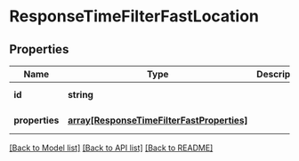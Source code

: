# ResponseTimeFilterFastLocation

## Properties
Name | Type | Description | Notes
------------ | ------------- | ------------- | -------------
**id** | **string** |  | [default to null]
**properties** | [**array[ResponseTimeFilterFastProperties]**](ResponseTimeFilterFastProperties.md) |  | [default to null]

[[Back to Model list]](../README.md#documentation-for-models) [[Back to API list]](../README.md#documentation-for-api-endpoints) [[Back to README]](../README.md)



